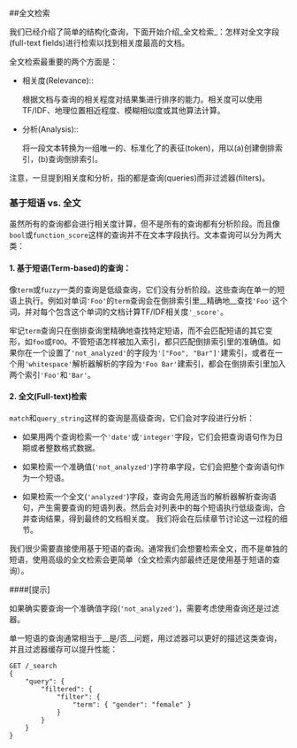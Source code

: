 ##全文检索

我们已经介绍了简单的结构化查询，下面开始介绍_全文检索_：怎样对全文字段(full-text fields)进行检索以找到相关度最高的文档。

全文检索最重要的两个方面是：

* 相关度(Relevance)::

    根据文档与查询的相关程度对结果集进行排序的能力。相关度可以使用TF/IDF、地理位置相近程度、模糊相似度或其他算法计算。

* 分析(Analysis)::
	
	将一段文本转换为一组唯一的、标准化了的表征(token)，用以(a)创建倒排索引，(b)查询倒排索引。

注意，一旦提到相关度和分析，指的都是查询(queries)而非过滤器(filters)。

### 基于短语 vs. 全文

虽然所有的查询都会进行相关度计算，但不是所有的查询都有分析阶段。而且像```bool```或```function_score```这样的查询并不在文本字段执行。文本查询可以分为两大类：


#### 1. 基于短语(Term-based)的查询：

像```term```或```fuzzy```一类的查询是低级查询，它们没有分析阶段。这些查询在单一的短语上执行。例如对单词```'Foo'```的```term```查询会在倒排索引里__精确地__查找```'Foo'```这个词，并对每个包含这个单词的文档计算TF/IDF相关度```'_score'```。

牢记```term```查询只在倒排查询里精确地查找特定短语，而不会匹配短语的其它变形，如```foo```或```FOO```。不管短语怎样被加入索引，都只匹配倒排索引里的准确值。如果你在一个设置了```'not_analyzed'```的字段为```'["Foo", "Bar"]'```建索引，或者在一个用```'whitespace'```解析器解析的字段为```'Foo Bar'```建索引，都会在倒排索引里加入两个索引```'Foo'```和```'Bar'```。


#### 2. 全文(Full-text)检索

```match```和```query_string```这样的查询是高级查询，它们会对字段进行分析：

*  如果用两个查询检索一个```'date'```或```'integer'```字段，它们会把查询语句作为日期或者整数格式数据。

*  如果检索一个准确值(```'not_analyzed'```)字符串字段，它们会把整个查询语句作为一个短语。

* 如果检索一个全文(```'analyzed'```)字段，查询会先用适当的解析器解析查询语句，产生需要查询的短语列表。然后会对列表中的每个短语执行低级查询，合并查询结果，得到最终的文档相关度。
我们将会在后续章节讨论这一过程的细节。

我们很少需要直接使用基于短语的查询。通常我们会想要检索全文，而不是单独的短语，使用高级的全文检索会更简单（全文检索内部最终还是使用基于短语的查询）。


####[提示]

如果确实要查询一个准确值字段(```'not_analyzed'```)，需要考虑使用查询还是过滤器。

单一短语的查询通常相当于__是/否__问题，用过滤器可以更好的描述这类查询，并且过滤器缓存可以提升性能：

	GET /_search
	{
	    "query": {
	        "filtered": {
	            "filter": {
	                "term": { "gender": "female" }
	            }
	        }
	    }
	}
